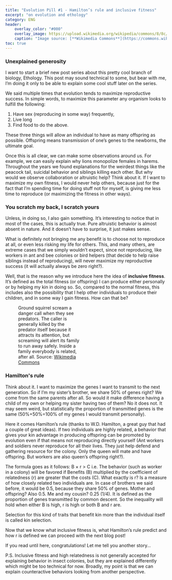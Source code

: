 ```yaml
---
title: "Evolution Pill #1 - Hamilton’s rule and inclusive fitness"
excerpt: "on evolution and ethology"
category: ENG
header:
    overlay_color: "#000"
    overlay_image: https://upload.wikimedia.org/wikipedia/commons/8/8c/Inupiat_Family_from_Noatak%2C_Alaska%2C_1929%2C_Edward_S._Curtis_%28restored%29.jpg
    caption: "Image source: [**Wikimedia Commons**](https://commons.wikimedia.org/wiki/File:Inupiat_Family_from_Noatak,_Alaska,_1929,_Edward_S._Curtis_(restored).jpg#/media/File:Inupiat_Family_from_Noatak,_Alaska,_1929,_Edward_S._Curtis_(restored).jpg)"
toc: true
---
```

### Unexplained generosity
I want to start a brief new post series about this pretty cool branch of biology, Ethology. This post may sound technical to some, but bear with me, I’m doing it only to be able to explain some cool stuff later on the series.

We said multiple times that evolution tends to maximize reproductive success. In simple words, to maximize this parameter any organism looks to fulfill the following: 
1. Have sex (reproducing in some way) frequently, 
2. Live long
3. Find food to do the above. 

These three things will allow an individual to have as many offspring as possible. Offspring means transmission of one’s genes to the newborns, the ultimate goal.

Once this is all clear, we can make some observations around us. For example, we can easily explain why lions monopolize females in harems. Throughout the years we found explanations for the weirdest things like the peacock tail, suicidal behavior and siblings killing each other. But why would we observe collaboration or altruistic help? Think about it. If I want to maximize my own fitness, I would never help others, because just for the fact that I’m spending time for doing stuff not for myself, is giving me less time to reproduce (or maximizing the fitness in other ways).

### You scratch my back, I scratch yours
Unless, in doing so, I also gain something. It’s interesting to notice that in most of the cases, this is actually true. Pure altruistic behavior is almost absent in nature. And it doesn’t have to surprise, it just makes sense.

What is definitely not bringing me any benefit is to choose not to reproduce at all, or even less risking my life for others. This, and many others, are extreme cases that we simply wouldn’t expect, since not reproducing, like workers in ant and bee colonies or bird helpers (that decide to help raise siblings instead of reproducing), will never maximize my reproductive success (it will actually always be zero right?).

Well, that is the reason why we introduce here the idea of **inclusive fitness**. It’s defined as the total fitness (or offspring) I can produce either personally or by helping my kin in doing so. So, compared to the normal fitness, this includes also the possibility that I help other individuals to produce their children, and in some way I gain fitness. How can that be?

<figure style="width: 200px" class="align-left">
        <img src="https://upload.wikimedia.org/wikipedia/commons/e/e9/Cape_Ground_Squirrel.jpg" alt="">
        <figcaption>Ground squirrel scream a danger call when they see predators. The caller is generally killed by the predator itself because it attracts its attention, but screaming will alert its family to run away safely. Inside a family everybody is related, after all. Source: <a href="https://upload.wikimedia.org/wikipedia/commons/e/e9/Cape_Ground_Squirrel.jpg">Wikimedia Commons</a></figcaption>
</figure> 

### Hamilton's rule
Think about it. I want to maximize the genes I want to transmit to the next generation. So if I’m my sister’s brother, we share 50% of genes right? We come from the same parents after all. So would it make difference having a child of my own or helping my sister having two of them? No it does not. It may seem weird, but statistically the proportion of transmitted genes is the same (50%+50%=100% of my genes I would transmit personally).

Here it comes Hamilton’s rule (thanks to W.D. Hamilton, a great guy that had a couple of great ideas). If two individuals are highly related, a behavior that gives your kin advantage in producing offspring can be promoted by evolution even if that means not reproducing directly yourself (Ant workers and soldiers never reproduce for all their lives. They just help defend and gathering resource for the colony. Only the queen will mate and have offspring. But workers are also queen’s offspring right?).

The formula goes as it follows: B &times; r &gt; C i.e. The behavior (such as worker in a colony) will be favored if Benefits (B) multiplied by the coefficient of relatedness (r) are greater that the costs (C).
What exactly is r? Is a measure of how closely related two individuals are. In case of brothers we said before, it would be 0.5, because they share 50% of genes. Mother and offspring? Also 0.5. Me and my cousin? 0.25 (1/4). It is defined as the proportion of genes transmitted by common descent. So the inequality will hold when either B is high, r is high or both B and r are.

Selection for this kind of traits that benefit kin more than the individual itself is called kin selection.

Now that we know what inclusive fitness is, what Hamilton’s rule predict and how r is defined we can proceed with the next blog post!

If you read until here, congratulations! Let me tell you another story…

P.S. Inclusive fitness and high relatedness is not generally accepted for explaining behavior in insect colonies, but they are explained differently which might be too technical for now. Broadly, my point is that we can explain counteractive behaviors looking from another perspective.